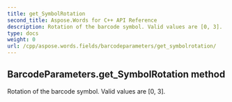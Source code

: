 ```yaml
---
title: get_SymbolRotation
second_title: Aspose.Words for C++ API Reference
description: Rotation of the barcode symbol. Valid values are [0, 3]. 
type: docs
weight: 0
url: /cpp/aspose.words.fields/barcodeparameters/get_symbolrotation/
---
```

## BarcodeParameters.get_SymbolRotation method


Rotation of the barcode symbol. Valid values are [0, 3].


